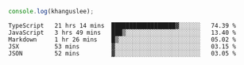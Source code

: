 ```js
console.log(khanguslee);
```

<!--START_SECTION:waka-->
```text
TypeScript   21 hrs 14 mins  ██████████████████▓░░░░░░   74.39 % 
JavaScript   3 hrs 49 mins   ███▒░░░░░░░░░░░░░░░░░░░░░   13.40 % 
Markdown     1 hr 26 mins    █▒░░░░░░░░░░░░░░░░░░░░░░░   05.02 % 
JSX          53 mins         ▓░░░░░░░░░░░░░░░░░░░░░░░░   03.15 % 
JSON         52 mins         ▓░░░░░░░░░░░░░░░░░░░░░░░░   03.05 % 
```
<!--END_SECTION:waka-->

<!--
**khanguslee/khanguslee** is a ✨ _special_ ✨ repository because its `README.md` (this file) appears on your GitHub profile.

Here are some ideas to get you started:

- 🔭 I’m currently working on ...
- 🌱 I’m currently learning ...
- 👯 I’m looking to collaborate on ...
- 🤔 I’m looking for help with ...
- 💬 Ask me about ...
- 📫 How to reach me: ...
- 😄 Pronouns: ...
- ⚡ Fun fact: ...
-->
